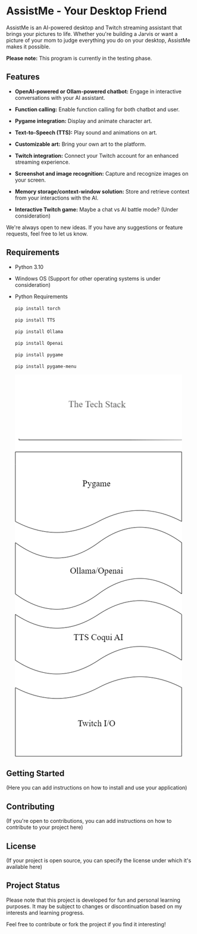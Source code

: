 # AssistMe - Your Desktop Friend

AssistMe is an AI-powered desktop and Twitch streaming assistant that brings your pictures to life. Whether you're building a Jarvis or want a picture of your mom to judge everything you do on your desktop, AssistMe makes it possible.

**Please note:** This program is currently in the testing phase.

## Features

- **OpenAI-powered or Ollam-powered chatbot:** Engage in interactive conversations with your AI assistant.

- **Function calling:** Enable function calling for both chatbot and user.

- **Pygame integration:** Display and animate character art.

- **Text-to-Speech (TTS):** Play sound and animations on art.

- **Customizable art:** Bring your own art to the platform.

- **Twitch integration:** Connect your Twitch account for an enhanced streaming experience.

- **Screenshot and image recognition:** Capture and recognize images on your screen.

- **Memory storage/context-window solution:** Store and retrieve context from your interactions with the AI.

- **Interactive Twitch game:** Maybe a chat vs AI battle mode? (Under consideration)

We're always open to new ideas. If you have any suggestions or feature requests, feel free to let us know.

## Requirements

- Python 3.10
- Windows OS (Support for other operating systems is under consideration)
- Python Requirements

    `pip install torch`

    `pip install TTS`

    `pip install Ollama`

    `pip install Openai`

    `pip install pygame`

    `pip install pygame-menu`

    ![tech stack](./Data/The_Tech_Stack.png)

## Getting Started

(Here you can add instructions on how to install and use your application)

## Contributing

(If you're open to contributions, you can add instructions on how to contribute to your project here)

## License

(If your project is open source, you can specify the license under which it's available here)

## Project Status

Please note that this project is developed for fun and personal learning purposes. It may be subject to changes or discontinuation based on my interests and learning progress.

Feel free to contribute or fork the project if you find it interesting!
